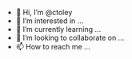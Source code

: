 - 👋 Hi, I’m @ctoley
- 👀 I’m interested in ...
- 🌱 I’m currently learning ...
- 💞️ I’m looking to collaborate on ...
- 📫 How to reach me ...

<!---
ctoley/ctoley is a ✨ special ✨ repository because its `README.md` (this file) appears on your GitHub profile.
You can click the Preview link to take a look at your changes.
--->
